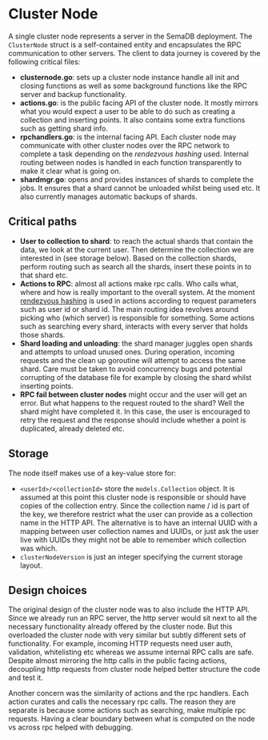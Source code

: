 # Cluster Node

A single cluster node represents a server in the SemaDB deployment. The `ClusterNode` struct is a self-contained entity and encapsulates the RPC communication to other servers. The client to data journey is covered by the following critical files:

- **clusternode.go**: sets up a cluster node instance handle all init and closing functions as well as some background functions like the RPC server and backup functionality.
- **actions.go**: is the public facing API of the cluster node. It mostly mirrors what you would expect a user to be able to do such as creating a collection and inserting points. It also contains some extra functions such as getting shard info.
- **rpchandlers.go**: is the internal facing API. Each cluster node may communicate with other cluster nodes over the RPC network to complete a task depending on the *rendezvous hashing* used. Internal routing between nodes is handled in each function transparently to make it clear what is going on.
- **shardmgr.go**: opens and provides instances of shards to complete the jobs. It ensures that a shard cannot be unloaded whilst being used etc. It also currently manages automatic backups of shards.

## Critical paths

- **User to collection to shard**: to reach the actual shards that contain the data, we look at the current user. Then determine the collection we are interested in (see storage below). Based on the collection shards, perform routing such as search all the shards, insert these points in to that shard etc.
- **Actions to RPC**: almost all actions make rpc calls. Who calls what, where and how is really important to the overall system. At the moment [rendezvous hashing](https://en.wikipedia.org/wiki/Rendezvous_hashing) is used in actions according to request parameters such as user id or shard id. The main routing idea revolves around picking who (which server) is responsible for something. Some actions such as searching every shard, interacts with every server that holds those shards.
- **Shard loading and unloading**: the shard manager juggles open shards and attempts to unload unused ones. During operation, incoming requests and the clean up goroutine will attempt to access the same shard. Care must be taken to avoid concurrency bugs and potential corrupting of the database file for example by closing the shard whilst inserting points.
- **RPC fail between cluster nodes** might occur and the user will get an error. But what happens to the request routed to the shard? Well the shard might have completed it. In this case, the user is encouraged to retry the request and the response should include whether a point is duplicated, already deleted etc.

## Storage

The node itself makes use of a key-value store for:

- `<userId>/<collectionId>` store the `models.Collection` object. It is assumed at this point this cluster node is responsible or should have copies of the collection entry. Since the collection name / id  is part of the key, we therefore restrict what the user can provide as a collection name in the HTTP API. The alternative is to have an internal UUID with a mapping between user collection names and UUIDs, or just ask the user live with UUIDs they might not be able to remember which collection was which.
- `clusterNodeVersion` is just an integer specifying the current storage layout.

## Design choices

The original design of the cluster node was to also include the HTTP API. Since we already run an RPC server, the http server would sit next to all the necessary functionality already offered by the cluster node. But this overloaded the cluster node with very similar but subtly different sets of functionality. For example, incoming HTTP requests need user auth, validation, whitelisting etc whereas we assume internal RPC calls are safe. Despite almost mirroring the http calls in the public facing actions, decoupling http requests from cluster node helped better structure the code and test it.

Another concern was the similarity of actions and the rpc handlers. Each action curates and calls the necessary rpc calls. The reason they are separate is because some actions such as searching, make multiple rpc requests. Having a clear boundary between what is computed on the node vs across rpc helped with debugging.
